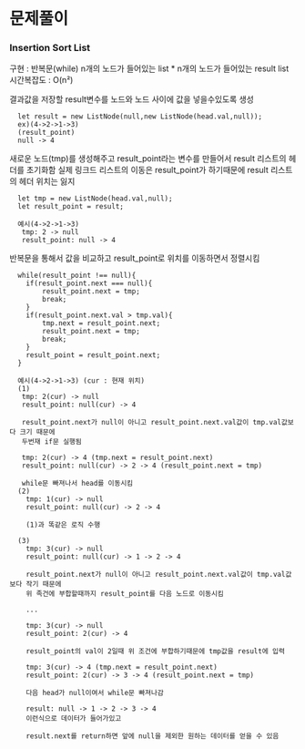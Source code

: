 # 문제풀이

### Insertion Sort List
<p>
  구현 : 반복문(while)
  n개의 노드가 들어있는 list * n개의 노드가 들어있는 result list
  시간복잡도 : O(n²)
</p>

결과값을 저장할 result변수를 노드와 노드 사이에 값을 넣을수있도록 생성
```
  let result = new ListNode(null,new ListNode(head.val,null));
  ex)(4->2->1->3)
  (result_point)
  null -> 4
```

새로운 노드(tmp)를 생성해주고 result_point라는 변수를 만들어서 result 리스트의 헤더를 초기화함
실제 링크드 리스트의 이동은 result_point가 하기때문에 result 리스트의 헤더 위치는 잃지 
```
  let tmp = new ListNode(head.val,null);
  let result_point = result; 
  
  예시(4->2->1->3)
   tmp: 2 -> null
   result_point: null -> 4 
```

반복문을 통해서 값을 비교하고 result_point로 위치를 이동하면서 정렬시킴
```
  while(result_point !== null){
    if(result_point.next === null){
        result_point.next = tmp;
        break;
    }
    if(result_point.next.val > tmp.val){
        tmp.next = result_point.next;
        result_point.next = tmp;
        break;
    }
    result_point = result_point.next;
  }
```

```
  예시(4->2->1->3) (cur : 현재 위치)
  (1)
   tmp: 2(cur) -> null
   result_point: null(cur) -> 4
   
   result_point.next가 null이 아니고 result_point.next.val값이 tmp.val값보다 크기 때문에
   두번재 if문 실행됨
   
   tmp: 2(cur) -> 4 (tmp.next = result_point.next)
   result_point: null(cur) -> 2 -> 4 (result_point.next = tmp)
   
   while문 빠져나서 head를 이동시킴
  (2)
    tmp: 1(cur) -> null
    result_point: null(cur) -> 2 -> 4
    
    (1)과 똑같은 로직 수행
    
  (3)
    tmp: 3(cur) -> null
    result_point: null(cur) -> 1 -> 2 -> 4
    
    result_point.next가 null이 아니고 result_point.next.val값이 tmp.val값보다 작기 때문에
    위 족건에 부합할때까지 result_point를 다음 노드로 이동시킴
  
    ...
    
    tmp: 3(cur) -> null
    result_point: 2(cur) -> 4
    
    result_point의 val이 2일때 위 조건에 부합하기때문에 tmp값을 result에 입력
    
    tmp: 3(cur) -> 4 (tmp.next = result_point.next)
    result_point: 2(cur) -> 3 -> 4 (result_point.next = tmp)

    다음 head가 null이여서 while문 빠져나감
    
    result: null -> 1 -> 2 -> 3 -> 4
    이런식으로 데이터가 들어가있고
    
    result.next를 return하면 앞에 null을 제외한 원하는 데이터를 얻을 수 있음
```
